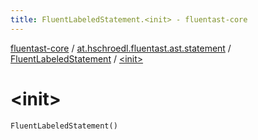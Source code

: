 ```yaml
---
title: FluentLabeledStatement.<init> - fluentast-core
---
```


[fluentast-core](../../index.html) / [at.hschroedl.fluentast.ast.statement](../index.html) / [FluentLabeledStatement](index.html) / [&lt;init&gt;](.)

# &lt;init&gt;

`FluentLabeledStatement()`